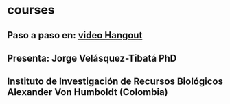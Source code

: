 # courses

## Paso a paso en: [video Hangout](https://plus.google.com/u/0/hangouts/onair/watch?hid=hoaevent%2Fcu7v2fkkpotsfenhj1vrcjafvc0&ytl=q-x3VXppq5c&hl=es-419)

##  Presenta: Jorge Velásquez-Tibatá PhD
## Instituto de Investigación de Recursos Biológicos Alexander Von Humboldt (Colombia)

